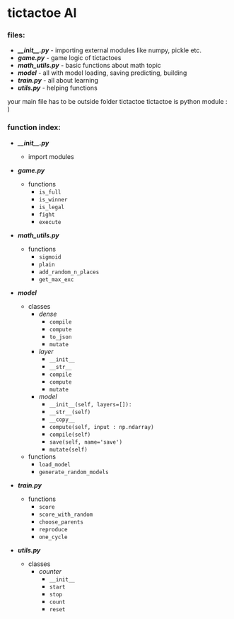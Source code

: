 
# tictactoe AI

### files:

- ***\_\_init__.py*** - importing external modules like numpy, pickle etc.
- ***game.py*** - game logic of tictactoes
- ***math_utils.py*** - basic functions about math topic
- ***model*** - all with model loading, saving predicting, building
- ***train.py*** - all about learning
- ***utils.py*** - helping functions

your main file has to be outside folder tictactoe
tictactoe is python module : )

### function index:


- ***\_\_init__.py***
  - import modules

- ***game.py***
  - functions
    - `is_full`
    - `is_winner`
    - `is_legal`
    - `fight`
    - `execute`

- ***math_utils.py***
  - functions
    - `sigmoid`
    - `plain`
    - `add_random_n_places`
    - `get_max_exc`

- ***model***
  - classes
    - *dense*
      - `compile`
      - `compute`
      - `to_json`
      - `mutate`
    - *layer*
      - `__init__`
      - `__str__`
      - `compile`
      - `compute`
      - `mutate`
    - *model*
      - `__init__(self, layers=[]):`
      - `__str__(self)`
      - `__copy__`
      - `compute(self, input : np.ndarray)`
      - `compile(self)`
      - `save(self, name='save')`
      - `mutate(self)`
  - functions
    - `load_model`
    - `generate_random_models`

- ***train.py***
  - functions
    - `score`
    - `score_with_random`
    - `choose_parents`
    - `reproduce`
    - `one_cycle`

- ***utils.py***
  - classes
    - *counter*
      - `__init__`
      - `start`
      - `stop`
      - `count`
      - `reset`